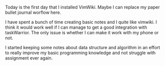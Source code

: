 Today is the first day that I installed VimWiki. Maybe I can replace my paper bullet journal worflow here.

I have spent a bunch of time creating basic notes and I quite like vimwiki. I think it would work well if I can manage to get a good integration with taskWarrior. The only issue is whether I can make it work with my phone or not.

I started keeping some notes about data structure and algorithm in an effort to really improve my basic programming knowledge and not struggle with assignment ever again.
